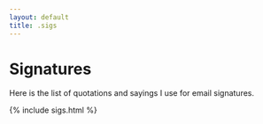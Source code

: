 ```yaml
---
layout: default
title: .sigs
---
```


# Signatures

Here is the list of quotations and sayings I use for email signatures.

{% include sigs.html %}

